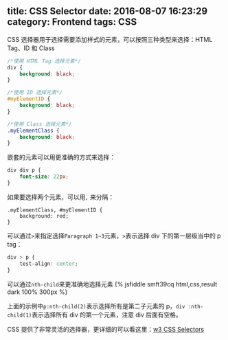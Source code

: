 title: CSS Selector
date: 2016-08-07 16:23:29
category: Frontend
tags: CSS
---

CSS 选择器用于选择需要添加样式的元素，可以按照三种类型来选择：HTML Tag、ID 和 Class
```css
/*使用 HTML Tag 选择元素*/
div {
	background: black;
}

/*使用 ID 选择元素*/
#myElementID {
	background: black;
}

/*使用 Class 选择元素*/
.myElementClass {
	background: black;
}
```

嵌套的元素可以用更准确的方式来选择：
```css
div div p {
	font-size: 22px;
}
```

如果要选择两个元素，可以用`,` 来分隔：
```
.myElementClass, #myElementID {
	background: red;
}
```

可以通过`>`来指定选择`Paragraph 1~3`元素，`>`表示选择 div 下的第一层级当中的 p tag：
```css
div > p {
	test-align: center;
}
```

可以通过`nth-child`来更准确地选择元素
{% jsfiddle smft39cq html,css,result dark 100% 300px %}

上面的示例中`p:nth-child(2)`表示选择所有是第二子元素的 p，`div :nth-child(1)`表示选择所有 div 的第一个元素，注意 div 后面有空格。

CSS 提供了非常灵活的选择器，更详细的可以看这里：[w3 CSS Selectors](http://www.w3school.com.cn/cssref/css_selectors.asp)

